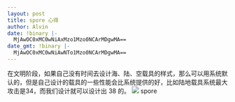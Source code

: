 ```yaml
---
layout: post
title: spore 心得
author: Alvin
date: !binary |-
  MjAwOC0xMC0wNiAxMzo1Mzo0NCArMDgwMA==
date_gmt: !binary |-
  MjAwOC0xMC0wNiAwNTo1Mzo0NCArMDgwMA==
---
```

在文明阶段，如果自己没有时间去设计海、陆、空载具的样式，那么可以用系统默认的，但是自己设计的载具的一些性能会比系统提供的好，比如陆地载具系统最大攻击是34，而我们设计就可以设计出 38 的。
<img src="http://farm4.static.flickr.com/3283/2916662935_c67e6b2d60.jpg" />
spore

